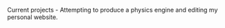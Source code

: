 Current projects - Attempting to produce a physics engine and editing my personal website.
<!---
ABaronCode/ABaronCode is a ✨ special ✨ repository because its `README.md` (this file) appears on your GitHub profile.
You can click the Preview link to take a look at your changes.
--->
